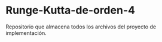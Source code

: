 # Runge-Kutta-de-orden-4
Repositorio que almacena todos los archivos del proyecto de implementación.

